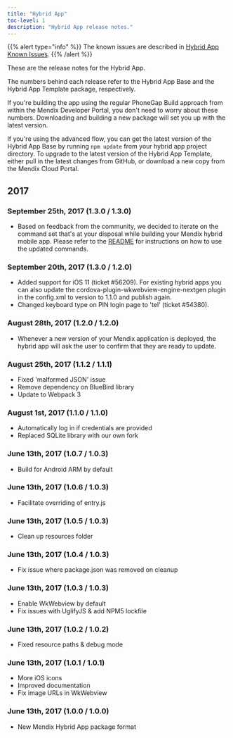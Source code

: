 ```yaml
---
title: "Hybrid App"
toc-level: 1
description: "Hybrid App release notes."
---
```


{{% alert type="info" %}}
The known issues are described in [Hybrid App Known Issues](hybrid-app-known-issues).
{{% /alert %}}

These are the release notes for the Hybrid App.

The numbers behind each release refer to the Hybrid App Base and the Hybrid App Template package, respectively.

If you're building the app using the regular PhoneGap Build approach from within the Mendix Developer Portal, you don't need to worry about these numbers. Downloading and building a new package will set you up with the latest version.

If you're using the advanced flow, you can get the latest version of the Hybrid App Base by running `npm update` from your hybrid app project directory. To upgrade to the latest version of the Hybrid App Template, either pull in the latest changes from GitHub, or download a new copy from the Mendix Cloud Portal.

## 2017

### September 25th, 2017 (1.3.0 / 1.3.0)

* Based on feedback from the community, we decided to iterate on the command set that's at your disposal while building your Mendix hybrid mobile app. Please refer to the [README](https://github.com/mendix/hybrid-app-template/blob/master/README.md) for instructions on how to use the updated commands.

### September 20th, 2017 (1.3.0 / 1.2.0)

* Added support for iOS 11 (ticket #56209). For existing hybrid apps you can also update the cordova-plugin-wkwebview-engine-nextgen plugin in the config.xml to version to 1.1.0 and publish again.
* Changed keyboard type on PIN login page to 'tel' (ticket #54380).

### August 28th, 2017 (1.2.0 / 1.2.0)

* Whenever a new version of your Mendix application is deployed, the hybrid app will ask the user to confirm that they are ready to update.

### August 25th, 2017 (1.1.2 / 1.1.1)

* Fixed 'malformed JSON' issue
* Remove dependency on BlueBird library
* Update to Webpack 3

### August 1st, 2017 (1.1.0 / 1.1.0)

* Automatically log in if credentials are provided
* Replaced SQLite library with our own fork

### June 13th, 2017 (1.0.7 / 1.0.3)

* Build for Android ARM by default

### June 13th, 2017 (1.0.6 / 1.0.3)

* Facilitate overriding of entry.js

### June 13th, 2017 (1.0.5 / 1.0.3)

* Clean up resources folder

### June 13th, 2017 (1.0.4 / 1.0.3)

* Fix issue where package.json was removed on cleanup

### June 13th, 2017 (1.0.3 / 1.0.3)

* Enable WkWebview by default
* Fix issues with UglifyJS & add NPM5 lockfile

### June 13th, 2017 (1.0.2 / 1.0.2)

* Fixed resource paths & debug mode

### June 13th, 2017 (1.0.1 / 1.0.1)

* More iOS icons
* Improved documentation
* Fix image URLs in WkWebview

### June 13th, 2017 (1.0.0 / 1.0.0)

* New Mendix Hybrid App package format


